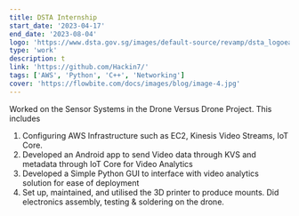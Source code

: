 ```yaml
---
title: DSTA Internship
start_date: '2023-04-17'
end_date: '2023-08-04'
logo: 'https://www.dsta.gov.sg/images/default-source/revamp/dsta_logoea8a31700a1d6b0c895eff0000f6c7a3.svg?sfvrsn=1f975adf_2'
type: 'work'
description: t
link: 'https://github.com/Hackin7/'
tags: ['AWS', 'Python', 'C++', 'Networking']
cover: 'https://flowbite.com/docs/images/blog/image-4.jpg'
---
```


Worked on the Sensor Systems in the Drone Versus Drone Project. This includes

1. Configuring AWS Infrastructure such as EC2, Kinesis Video Streams, IoT Core. 
2. Developed an Android app to send Video data through KVS and metadata through IoT Core for Video Analytics
3. Developed a Simple Python GUI to interface with video analytics solution for ease of deployment
4. Set up, maintained, and utilised the 3D printer to produce mounts. Did electronics assembly, testing & soldering on the drone.
